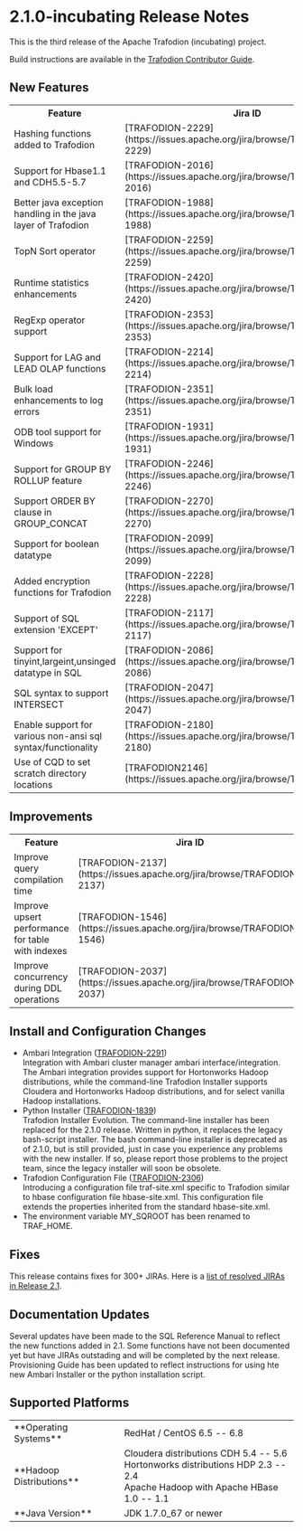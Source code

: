 <!--
  Licensed under the Apache License, Version 2.0 (the "License");
  you may not use this file except in compliance with the License.
  You may obtain a copy of the License at

      http://www.apache.org/licenses/LICENSE-2.0

  Unless required by applicable law or agreed to in writing, software
  distributed under the License is distributed on an "AS IS" BASIS,
  WITHOUT WARRANTIES OR CONDITIONS OF ANY KIND, either express or implied.
  See the License for the specific language governing permissions and
  limitations under the License.
-->

# 2.1.0-incubating Release Notes

This is the third release of the Apache Trafodion (incubating) project.

Build instructions are available in the [Trafodion Contributor Guide](https://cwiki.apache.org/confluence/display/TRAFODION/Create+Build+Environment).

## New Features

<span>
  <table>
    <tr>
      <th>Feature</th>
      <th>Jira ID</th>
    </tr>
    <tr>
      <td>Hashing functions added to Trafodion</td>
      <td>[TRAFODION-2229](https://issues.apache.org/jira/browse/TRAFODION-2229)</td>
    </tr>
    <tr>
      <td>Support for Hbase1.1 and CDH5.5-5.7</td>
      <td>[TRAFODION-2016](https://issues.apache.org/jira/browse/TRAFODION-2016)</td>
    </tr>
    <tr>
      <td>Better java exception handling in the java layer of Trafodion</td>
      <td>[TRAFODION-1988](https://issues.apache.org/jira/browse/TRAFODION-1988)</td>
    </tr>
    <tr>
      <td>TopN Sort operator</td>
      <td>[TRAFODION-2259](https://issues.apache.org/jira/browse/TRAFODION-2259)</td>
    </tr>
    <tr>
      <td>Runtime statistics enhancements</td>
      <td>[TRAFODION-2420](https://issues.apache.org/jira/browse/TRAFODION-2420)</td>
    </tr>
    <tr>
      <td>RegExp operator support</td>
      <td>[TRAFODION-2353](https://issues.apache.org/jira/browse/TRAFODION-2353)</td>
    </tr>
    <tr>
      <td>Support for LAG and LEAD OLAP functions</td>
      <td>[TRAFODION-2214](https://issues.apache.org/jira/browse/TRAFODION-2214)</td>
    </tr>
    <tr>
      <td>Bulk load enhancements to log errors</td>
      <td>[TRAFODION-2351](https://issues.apache.org/jira/browse/TRAFODION-2351)</td>
    </tr>
    <tr>
      <td>ODB tool support for Windows</td>
      <td>[TRAFODION-1931](https://issues.apache.org/jira/browse/TRAFODION-1931)</td>
    </tr>
    <tr>
      <td>Support for GROUP BY ROLLUP feature</td>
      <td>[TRAFODION-2246](https://issues.apache.org/jira/browse/TRAFODION-2246)</td>
    </tr>
    <tr>
      <td>Support ORDER BY clause in GROUP_CONCAT</td>
      <td>[TRAFODION-2270](https://issues.apache.org/jira/browse/TRAFODION-2270)</td>
    </tr>
    <tr>
      <td>Support for boolean datatype</td>
      <td>[TRAFODION-2099](https://issues.apache.org/jira/browse/TRAFODION-2099)</td>
    </tr>
    <tr>
      <td>Added encryption functions for Trafodion</td>
      <td>[TRAFODION-2228](https://issues.apache.org/jira/browse/TRAFODION-2228)</td>
    </tr>
    <tr>
      <td>Support of SQL extension 'EXCEPT'</td>
      <td>[TRAFODION-2117](https://issues.apache.org/jira/browse/TRAFODION-2117)</td>
    </tr>
    <tr>
      <td>Support for tinyint,largeint,unsinged datatype in SQL</td>
      <td>[TRAFODION-2086](https://issues.apache.org/jira/browse/TRAFODION-2086)</td>
    </tr>
    <tr>
      <td>SQL syntax to support INTERSECT</td>
      <td>[TRAFODION-2047](https://issues.apache.org/jira/browse/TRAFODION-2047)</td>
    </tr>
    <tr>
      <td>Enable support for various non-ansi sql syntax/functionality</td>
      <td>[TRAFODION-2180](https://issues.apache.org/jira/browse/TRAFODION-2180)</td>
    </tr>
    <tr>
      <td>Use of CQD to set scratch directory locations</td>
      <td>[TRAFODION2146](https://issues.apache.org/jira/browse/TRAFODION2146)</td>
    </tr>
  </table>
</span>

## Improvements

<span>
  <table>
    <tr>
      <th>Feature</th>
      <th>Jira ID</th>
    </tr>
    <tr>
      <td>Improve query compilation time</td>
      <td>[TRAFODION-2137](https://issues.apache.org/jira/browse/TRAFODION-2137)</td>
    </tr>
    <tr>
      <td>Improve upsert performance for table with indexes</td>
      <td>[TRAFODION-1546](https://issues.apache.org/jira/browse/TRAFODION-1546)</td>
    </tr>
    <tr>
      <td>Improve concurrency during DDL operations</td>
      <td>[TRAFODION-2037](https://issues.apache.org/jira/browse/TRAFODION-2037)</td>
    </tr>
  </table>
</span>

## Install and Configuration Changes

* Ambari Integration ([TRAFODION-2291](https://issues.apache.org/jira/browse/TRAFODION-2291))<br/>
Integration with Ambari cluster manager ambari interface/integration. The Ambari integration provides support for Hortonworks Hadoop distributions, while the command-line Trafodion Installer supports Cloudera and Hortonworks Hadoop distributions, and for select vanilla Hadoop installations.
* Python Installer ([TRAFODION-1839](https://issues.apache.org/jira/browse/TRAFODION-1839))<br/>
Trafodion Installer Evolution. The command-line installer has been replaced for the 2.1.0 release. Written in python, it replaces the legacy bash-script installer. The bash command-line installer is deprecated as of 2.1.0, but is still provided, just in case you experience any problems with the new installer. If so, please report those problems to the project team, since the legacy installer will soon be obsolete.
* Trafodion Configuration File ([TRAFODION-2306](https://issues.apache.org/jira/browse/TRAFODION-2306))<br/>
Introducing a configuration file traf-site.xml specific to Trafodion similar to hbase configuration file hbase-site.xml.  This configuration file extends the properties inherited from the standard hbase-site.xml.
* The environment variable MY_SQROOT has been renamed to TRAF_HOME.

## Fixes

This release contains fixes for 300+ JIRAs. Here is a [list of resolved JIRAs in Release 2.1](https://issues.apache.org/jira/issues/?jql=project%20%3D%20%22Apache%20Trafodion%22%20and%20fixVersion%20%3D%202.1-incubating%20order%20by%20updated%20desc).

## Documentation Updates

Several updates have been made to the SQL Reference Manual to reflect the new functions added in 2.1. Some functions have not been documented yet but have JIRAs outstading and will be completed by the next release. Provisioning Guide has been updated to reflect instructions for using hte new Ambari Installer or the python installation script. 

## Supported Platforms

<span>
  <table>
    <tr>
      <td>**Operating Systems**</td>
      <td>RedHat / CentOS 6.5 -- 6.8</td>
    </tr>
    <tr>
      <td>**Hadoop Distributions**</td>
      <td>Cloudera distributions CDH 5.4 -- 5.6<br/>
          Hortonworks distributions HDP 2.3 -- 2.4<br/>
          Apache Hadoop with Apache HBase 1.0 -- 1.1</td>
     </tr>
    <tr>
      <td>**Java Version**</td>
      <td>JDK 1.7.0_67 or newer</td>
    </tr>
  </table>
</span>
